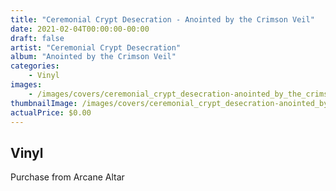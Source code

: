```yaml
---
title: "Ceremonial Crypt Desecration - Anointed by the Crimson Veil"
date: 2021-02-04T00:00:00-00:00
draft: false
artist: "Ceremonial Crypt Desecration"
album: "Anointed by the Crimson Veil"
categories:
    - Vinyl
images:
    - /images/covers/ceremonial_crypt_desecration-anointed_by_the_crimson_veil.jpg
thumbnailImage: /images/covers/ceremonial_crypt_desecration-anointed_by_the_crimson_veil-thumb.jpg
actualPrice: $0.00
---
```


## Vinyl
Purchase from Arcane Altar
